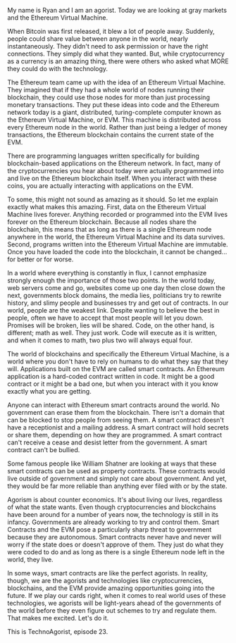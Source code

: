 My name is Ryan and I am an agorist. Today we are looking at gray markets and the Ethereum Virtual Machine.

When Bitcoin was first released, it blew a lot of people away. Suddenly, people could share value between anyone in the world, nearly instantaneously. They didn't need to ask permission or have the right connections. They simply did what they wanted. But, while cryptocurrency as a currency is an amazing thing, there were others who asked what MORE they could do with the technology.

The Ethereum team came up with the idea of an Ethereum Virtual Machine. They imagined that if they had a whole world of nodes running their blockchain, they could use those nodes for more than just processing monetary transactions. They put these ideas into code and the Ethereum network today is a giant, distributed, turing-complete computer known as the Ethereum Virtual Machine, or EVM. This machine is distributed across every Ethereum node in the world. Rather than just being a ledger of money transactions, the Ethereum blockchain contains the current state of the EVM.

There are programming languages written specifically for building blockchain-based applications on the Ethereum network. In fact, many of the cryptocurrencies you hear about today were actually programmed into and live on the Ethereum blockchain itself. When you interact with these coins, you are actually interacting with applications on the EVM.

To some, this might not sound as amazing as it should. So let me explain exactly what makes this amazing. First, data on the Ethereum Virtual Machine lives forever. Anything recorded or programmed into the EVM lives forever on the Ethereum blockchain. Because all nodes share the blockchain, this means that as long as there is a single Ethereum node anywhere in the world, the Ethereum Virtual Machine and its data survives. Second, programs written into the Ethereum Virtual Machine are immutable. Once you have loaded the code into the blockchain, it cannot be changed... for better or for worse.

In a world where everything is constantly in flux, I cannot emphasize strongly enough the importance of those two points. In the world today, web servers come and go, websites come up one day then close down the next, governments block domains, the media lies, politicians try to rewrite history, and slimy people and businesses try and get out of contracts. In our world, people are the weakest link. Despite wanting to believe the best in people, often we have to accept that most people will let you down. Promises will be broken, lies will be shared. Code, on the other hand, is different; math as well. They just work. Code will execute as it is written, and when it comes to math, two plus two will always equal four.

The world of blockchains and specifically the Ethereum Virtual Machine, is a world where you don't have to rely on humans to do what they say that they will. Applications built on the EVM are called smart contracts. An Ethereum application is a hard-coded contract written in code. It might be a good contract or it might be a bad one, but when you interact with it you know exactly what you are getting.

Anyone can interact with Ethereum smart contracts around the world. No government can erase them from the blockchain. There isn't a domain that can be blocked to stop people from seeing them. A smart contract doesn't have a receptionist and a mailing address. A smart contract will hold secrets or share them, depending on how they are programmed. A smart contract can't receive a cease and desist letter from the government. A smart contract can't be bullied.

Some famous people like William Shatner are looking at ways that these smart contracts can be used as property contracts. These contracts would live outside of government and simply not care about government. And yet, they would be far more reliable than anything ever filed with or by the state.

Agorism is about counter economics. It's about living our lives, regardless of what the state wants. Even though cryptocurrencies and blockchains have been around for a number of years now, the technology is still in its infancy. Governments are already working to try and control them. Smart Contracts and the EVM pose a particularly sharp threat to government because they are autonomous. Smart contracts never have and never will worry if the state does or doesn't approve of them. They just do what they were coded to do and as long as there is a single Ethereum node left in the world, they live.

In some ways, smart contracts are like the perfect agorists. In reality, though, we are the agorists and technologies like cryptocurrencies, blockchains, and the EVM provide amazing opportunities going into the future. If we play our cards right, when it comes to real world uses of these technologies, we agorists will be light-years ahead of the governments of the world before they even figure out schemes to try and regulate them. That makes me excited. Let's do it.

This is TechnoAgorist, episode 23.
